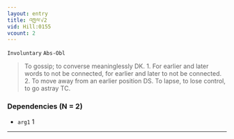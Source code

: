 ```yaml
---
layout: entry
title: འཁྱལ་√2
vid: Hill:0155
vcount: 2
---
```

`Involuntary` `Abs-Obl`
> To gossip; to converse meaninglessly DK\.
 1\.
 For earlier and later words to not be connected, for earlier and later to not be connected\.
 2\.
 To move away from an earlier position DS\.
 To lapse, to lose control, to go astray TC\.

### Dependencies (N = 2)
* `arg1` 1

---

